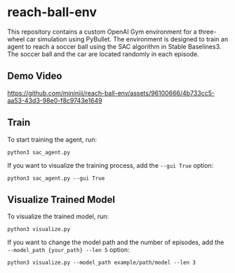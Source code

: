 # reach-ball-env

This repository contains a custom OpenAI Gym environment for a three-wheel car simulation using PyBullet. The environment is designed to train an agent to reach a soccer ball using the SAC algorithm in Stable Baselines3. The soccer ball and the car are located randomly in each episode.

## Demo Video

https://github.com/mininiii/reach-ball-env/assets/96100666/4b733cc5-aa53-43d3-98e0-f8c9743e1649

## Train

To start training the agent, run:

```
python3 sac_agent.py
```

If you want to visualize the training process, add the `--gui True` option:

```
python3 sac_agent.py --gui True
```

## Visualize Trained Model

To visualize the trained model, run:

```
python3 visualize.py
```

If you want to change the model path and the number of episodes, add the `--model_path {your_path} --len 5` option:
```
python3 visualize.py --model_path example/path/model --len 3
```


